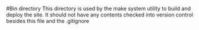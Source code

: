 #Bin directory
This directory is used by the make system utility to build and deploy the site. It should not have any contents checked into version control besides this file and the .gitignore
